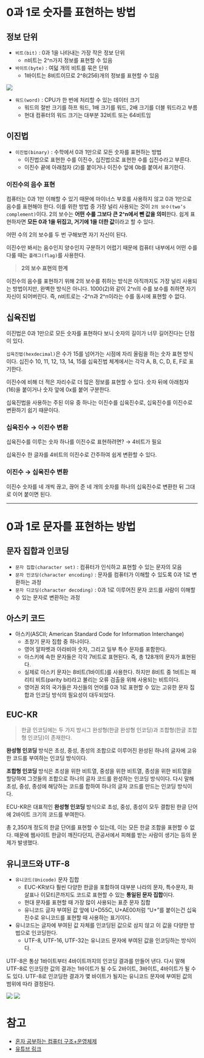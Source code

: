 # 0과 1로 숫자를 표현하는 방법

## 정보 단위

- `비트(bit)` : 0과 1을 나타내는 가장 작은 정보 단위
    - n비트는 2^n가지 정보를 표현할 수 있음
- `바이트(byte)` : 여덟 개의 비트를 묶은 단위
    - 1바이트는 8비트이므로 2^8(256)개의 정보를 표현할 수 있음
    
![](https://velog.velcdn.com/images/ncookie/post/fa39b67a-93fe-41f1-a053-c95f3d7ce2be/image.png)
    
- `워드(word)` : CPU가 한 번에 처리할 수 있는 데이터 크기
    - 워드의 절반 크기를 하프 워드, 1배 크기를 워드, 2배 크기를 더블 워드라고 부름
    - 현대 컴퓨터의 워드 크기는 대부분 32비트 또는 64비트임

## 이진법

- `이진법(binary)` : 수학에서 0과 1만으로 모든 숫자를 표현하는 방법
    - 이진법으로 표현한 수를 이진수, 십진법으로 표현한 수를 십진수라고 부른다.
    - 이진수 끝에 아래첨자 (2)를 붙이거나 이진수 앞에 0b를 붙여서 표기한다.

### 이진수의 음수 표현

컴퓨터는 0과 1만 이해할 수 있기 때문에 마이너스 부호를 사용하지 않고 0과 1만으로 음수를 표현해야 한다. 이를 위한 방법 중 가장 널리 사용되는 것이 `2의 보수(two’s complement)`이다. 2의 보수는 **어떤 수를 그보다 큰 2^n에서 뺀 값을 의미**한다. 쉽게 표현하자면 **모든 0과 1을 뒤집고, 거기에 1을 더한 값**이라고 할 수 있다.

어떤 수의 2의 보수를 두 번 구해보면 자기 자신이 된다.

이진수만 봐서는 음수인지 양수인지 구분하기 어렵기 때문에 컴퓨터 내부에서 어떤 수를 다룰 때는 `플래그(flag)`를 사용한다.

> **2의 보수 표현의 한계**
>
이진수의 음수를 표현하기 위해 2의 보수를 취하는 방식은 아직까지도 가장 널리 사용되는 방법이지만, 완벽한 방식은 아니다. 1000(2)와 같이 2^n의 수를 보수를 취하면 자기 자신이 되어버린다. 즉, n비트로는 -2^n과 2^n이라는 수를 동시에 표현할 수 없다. 

## 십육진법

이진법은 0과 1만으로 모든 숫자를 표현하다 보니 숫자의 길이가 너무 길어진다는 단점이 있다. 

`십육진법(hexdecimal)`은 수가 15를 넘어가는 시점에 자리 올림을 하는 숫자 표현 방식이다. 십진수 10, 11, 12, 13, 14, 15를 십육진법 체계에서는 각각 A, B, C, D, E, F로 표기한다.

이진수에 비해 더 적은 자리수로 더 많은 정보를 표현할 수 있다. 숫자 뒤에 아래첨자 (16)을 붙이거나 숫자 앞에 0x를 붙어 구분한다.

십육진법을 사용하는 주된 이유 중 하나는 이진수를 십육진수로, 십육진수를 이진수로 변환하기 쉽기 때문이다.

### 십육진수 → 이진수 변환

십육진수를 이루는 숫자 하나를 이진수로 표현하려면? → 4비트가 필요

십육진수 한 글자를 4비트의 이진수로 간주하여 쉽게 변환할 수 있다.

### 이진수 → 십육진수 변환

이진수 숫자를 네 개씩 끊고, 끊어 준 네 개의 숫자를 하나의 십육진수로 변환한 뒤 그대로 이어 붙이면 된다.

---

# 0과 1로 문자를 표현하는 방법

## 문자 집합과 인코딩

- `문자 집합(character set)` : 컴퓨터가 인식하고 표현할 수 있는 문자의 모음
- `문자 인코딩(character encoding)` : 문자를 컴퓨터가 이해할 수 있도록 0과 1로 변환하는 과정
- `문자 디코딩(character decoding)` : 0과 1로 이루어진 문자 코드를 사람이 이해할 수 있는 문자로 변환하는 과정

## 아스키 코드

- 아스키(ASCII; American Standard Code for Information Interchange)
    - 초창기 문자 집합 중 하나이다.
    - 영어 알파벳과 아라비아 숫자, 그리고 일부 특수 문자를 포함한다.
    - 아스키에 속한 문자들은 각각 7비트로 표현된다. 즉, 총 128개의 문자가 표현된다.
    - 실제로 아스키 문자는 8비트(1바이트)를 사용한다. 하지만 8비트 중 1비트는 패리티 비트(parity bit)라고 불리는 오류 검출을 위해 사용되는 비트이다.
    - 영어권 외의 국가들은 자신들의 언어를 0과 1로 표현할 수 있는 고유한 문자 집합과 인코딩 방식의 필요성이 대두되었다.

## EUC-KR

> 한글 인코딩에는 두 가지 방시그 완성형(한글 완성형 인코딩)과 조합형(한글 조합형 인코딩)이 존재한다.
>
**완성형 인코딩** 방식은 초성, 중성, 종성의 조합으로 이루어진 완성된 하나의 글자에 고유한 코드를 부여하는 인코딩 방식이다.
>
**조합형 인코딩** 방식은 초성을 위한 비트열, 중성을 위한 비트열, 종성을 위한 비트열을 할당하여 그것들의 조합으로 하나의 글자 코드를 완성하는 인코딩 방식이다. 다시 말해 초성, 중성, 종성에 해당하는 코드를 합하여 하나의 글자 코드를 만드는 인코딩 방식이다.

ECU-KR은 대표적인 **완성형 인코딩** 방식으로 초성, 중성, 종성이 모두 결합된 한글 단어에 2바이트 크기의 코드를 부여한다. 

총 2,350개 정도의 한글 단어를 표현할 수 있는데, 이는 모든 한글 조합을 표현할 수 없다. 때문에 웹사이트 한글이 깨진다던지, 관공서에서 피해를 받는 사람이 생기는 등의 문제가 발생했다.

## 유니코드와 UTF-8

- `유니코드(Unicode)` 문자 집합
    - EUC-KR보다 훨씬 다양한 한글을 포함하여 대부분 나라의 문자, 특수문자, 화살표나 이모티콘까지도 코드로 표현할 수 있는 **통일된 문자 집합**이다.
    - 현대 문자를 표현할 때 가장 많이 사용되는 표준 문자 집합
    - 유니코드 글자 부여된 값 앞에 U+D55C, U+AE00처럼 “U+”를 붙이는건 십육진수로 유니코드를 표현할 때 사용하는 표기이다.
- 유니코드는 글자에 부여된 값 자체를 인코딩된 값으로 삼지 않고 이 값을 다양한 방법으로 인코딩한다.
    - UTF-8, UTF-16, UTF-32는 유니코드 문자에 부여된 값을 인코딩하는 방식이다.

UTF-8은 통상 1바이트부터 4바이트까지의 인코딩 결과를 만들어 낸다. 다시 말해 UTF-8로 인코딩한 값의 결과는 1바이트가 될 수도 2바이트, 3바이트, 4바이트가 될 수도 있다. UTF-8로 인코딩한 결과가 몇 바이트가 될지는 유니코드 문자에 부여된 값의 범위에 따라 결정된다.

![](https://velog.velcdn.com/images/ncookie/post/e7fd2ca2-5a32-4293-b4e1-c33d2569aa5f/image.png)
![](https://velog.velcdn.com/images/ncookie/post/ce6447c7-fe3e-421b-9b90-00bf27e77bcd/image.png)

# 참고
- [혼자 공부하는 컴퓨터 구조+운영체제](https://hongong.hanbit.co.kr/%EC%BB%B4%ED%93%A8%ED%84%B0-%EA%B5%AC%EC%A1%B0-%EC%9A%B4%EC%98%81%EC%B2%B4%EC%A0%9C/)
- [유튜브 링크](https://www.youtube.com/playlist?list=PLVsNizTWUw7FCS83JhC1vflK8OcLRG0Hl)
